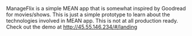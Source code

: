 ManageFlix is a simple MEAN app that is somewhat inspired by Goodread for movies/shows.
This is just a simple prototype to learn about the technologies involved in MEAN app.
This is not at all production ready.
Check out the demo at http://45.55.146.234/#/landing
